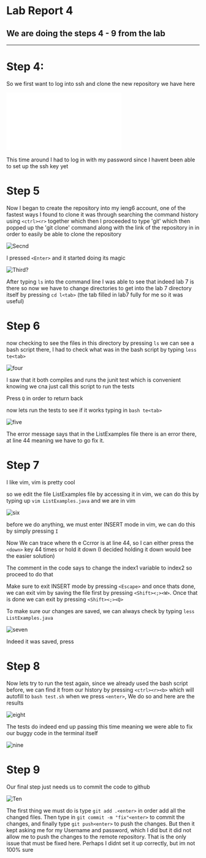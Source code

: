 
# Lab Report 4 

## We are doing the steps 4 - 9 from the lab 
---
# Step 4: 

So we first want to log into ssh and clone the new repository we have here

![First](sshentry.pdf)


This time around I had to log in with my password since I havent been able to set up the ssh key yet

# Step 5 
 
Now I began to create the repository into my ieng6 account, one of the fastest ways I found to clone it was through searching the command history using `<ctrl><r>` together which then I proceeded to type 'git' which then popped up the 'git clone' command along with the link of the repository in in order to easily be able to clone the repository 

![Secnd](SearchingForGitClone.png)

I pressed `<Enter>` and it started doing its magic

![Third?](DownloadingREPO.png)

After typing `ls` into the command line I was able to see that indeed lab 7 is there so now we have to change directories to get into the lab 7 directory itself by pressing `cd l<tab>` (the tab filled in lab7 fully for me so it was useful)

# Step 6

now checking to see the files in this directory by pressing `ls` we can see a bash script there, I had to check what was in the bash script by typing `less te<tab>`

![four](InsideTheTESTshFILE.png)

I saw that it both compiles and runs the junit test which is convenient knowing we cna just call this script to run the tests

Press `Q` in order to return back

now lets run the tests to see if it works 
typing in `bash te<tab>`

![five](FailedJunitTest.png)

The error message says that in the ListExamples file there is an error there, at line 44 meaning we have to go fix it.

# Step 7

I like vim, vim is pretty cool 

so we edit the file ListExamples file by accessing it in vim, we can do this by typing up `vim ListExamples.java` and we are in vim

![six](insideVim.png)

before we do anything, we must enter INSERT mode in vim, we can do this by simply pressing `I`

Now We can trace where th e Ccrror is at line 44, so I can either press the  `<down>` key 44 times or hold it down (I decided holding it down would bee the easier solution)

The comment in the code says to change the index1 variable to index2 so proceed to do that

Make sure to exit INSERT mode by pressing `<Escape>` and once thats done, we can exit vim by saving the file first by pressing `<Shift><;><W>`. Once that is done we can exit by pressing `<Shift><;><Q>`

To make sure our changes are saved, we can always check by typing `less ListExamples.java`

![seven](checkingIfLEwasSaved.png)

Indeed it was saved, press 

# Step 8

Now lets try to run the test again, since we already used the bash script before, we can find it from our history by pressing `<ctrl><r><b>` which will autofill to `bash test.sh` when we press `<enter>`, We do so and here are the results 

![eight](SearchingforBASH.png)

The tests do indeed end up passing this time meaning we were able to fix our buggy code in the terminal itself

![nine](junitTestPass.png)

# Step 9

Our final step just needs us to commit the code to github

![Ten](FinalCommitEverything.png)

The first thing we must do is type `git add .<enter>` in order add all the changed files. Then type in `git commit -m "fix"<enter>` to commit the changes, and finally type `git push<enter>` to push the changes. But then it kept asking me for my Username and password, which I did but it did not allow me to push  the changes to the remote repository. That is the only issue that must be fixed here. Perhaps I didnt set it up correctly, but im not 100% sure
